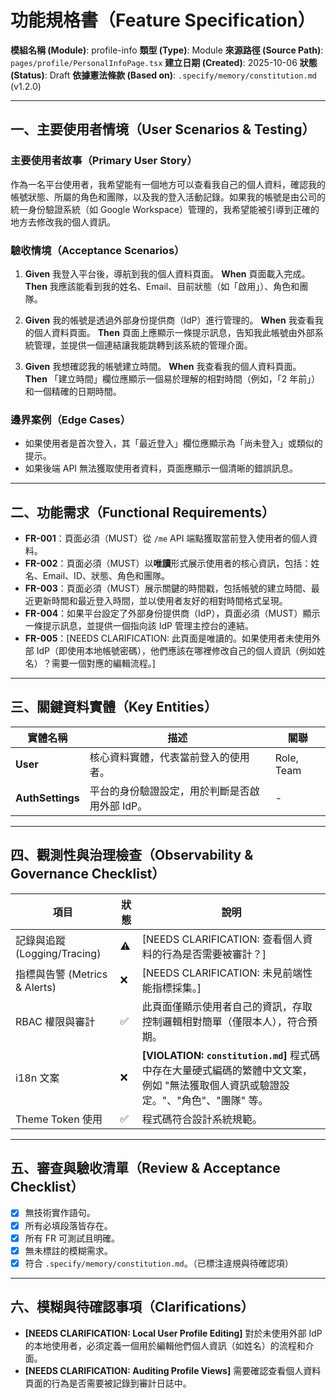 # 功能規格書（Feature Specification）

**模組名稱 (Module)**: profile-info
**類型 (Type)**: Module
**來源路徑 (Source Path)**: `pages/profile/PersonalInfoPage.tsx`
**建立日期 (Created)**: 2025-10-06
**狀態 (Status)**: Draft
**依據憲法條款 (Based on)**: `.specify/memory/constitution.md` (v1.2.0)

---

## 一、主要使用者情境（User Scenarios & Testing）

### 主要使用者故事（Primary User Story）
作為一名平台使用者，我希望能有一個地方可以查看我自己的個人資料，確認我的帳號狀態、所屬的角色和團隊，以及我的登入活動記錄。如果我的帳號是由公司的統一身份驗證系統（如 Google Workspace）管理的，我希望能被引導到正確的地方去修改我的個人資訊。

### 驗收情境（Acceptance Scenarios）
1.  **Given** 我登入平台後，導航到我的個人資料頁面。
    **When** 頁面載入完成。
    **Then** 我應該能看到我的姓名、Email、目前狀態（如「啟用」）、角色和團隊。

2.  **Given** 我的帳號是透過外部身份提供商（IdP）進行管理的。
    **When** 我查看我的個人資料頁面。
    **Then** 頁面上應顯示一條提示訊息，告知我此帳號由外部系統管理，並提供一個連結讓我能跳轉到該系統的管理介面。

3.  **Given** 我想確認我的帳號建立時間。
    **When** 我查看我的個人資料頁面。
    **Then** 「建立時間」欄位應顯示一個易於理解的相對時間（例如，「2 年前」）和一個精確的日期時間。

### 邊界案例（Edge Cases）
- 如果使用者是首次登入，其「最近登入」欄位應顯示為「尚未登入」或類似的提示。
- 如果後端 API 無法獲取使用者資料，頁面應顯示一個清晰的錯誤訊息。

---

## 二、功能需求（Functional Requirements）

- **FR-001**：頁面必須（MUST）從 `/me` API 端點獲取當前登入使用者的個人資料。
- **FR-002**：頁面必須（MUST）以**唯讀**形式展示使用者的核心資訊，包括：姓名、Email、ID、狀態、角色和團隊。
- **FR-003**：頁面必須（MUST）展示關鍵的時間戳，包括帳號的建立時間、最近更新時間和最近登入時間，並以使用者友好的相對時間格式呈現。
- **FR-004**：如果平台設定了外部身份提供商（IdP），頁面必須（MUST）顯示一條提示訊息，並提供一個指向該 IdP 管理主控台的連結。
- **FR-005**：[NEEDS CLARIFICATION: 此頁面是唯讀的。如果使用者未使用外部 IdP（即使用本地帳號密碼），他們應該在哪裡修改自己的個人資訊（例如姓名）？需要一個對應的編輯流程。]

---

## 三、關鍵資料實體（Key Entities）
| 實體名稱 | 描述 | 關聯 |
|-----------|------|------|
| **User** | 核心資料實體，代表當前登入的使用者。 | Role, Team |
| **AuthSettings** | 平台的身份驗證設定，用於判斷是否啟用外部 IdP。 | - |

---

## 四、觀測性與治理檢查（Observability & Governance Checklist）

| 項目 | 狀態 | 說明 |
|------|------|------|
| 記錄與追蹤 (Logging/Tracing) | ⚠️ | [NEEDS CLARIFICATION: 查看個人資料的行為是否需要被審計？] |
| 指標與告警 (Metrics & Alerts) | ❌ | [NEEDS CLARIFICATION: 未見前端性能指標採集。] |
| RBAC 權限與審計 | ✅ | 此頁面僅顯示使用者自己的資訊，存取控制邏輯相對簡單（僅限本人），符合預期。 |
| i18n 文案 | ❌ | **[VIOLATION: `constitution.md`]** 程式碼中存在大量硬式編碼的繁體中文文案，例如 "無法獲取個人資訊或驗證設定。"、"角色"、"團隊" 等。 |
| Theme Token 使用 | ✅ | 程式碼符合設計系統規範。 |

---

## 五、審查與驗收清單（Review & Acceptance Checklist）

- [x] 無技術實作語句。
- [x] 所有必填段落皆存在。
- [x] 所有 FR 可測試且明確。
- [x] 無未標註的模糊需求。
- [x] 符合 `.specify/memory/constitution.md`。（已標注違規與待確認項）

---

## 六、模糊與待確認事項（Clarifications）

- **[NEEDS CLARIFICATION: Local User Profile Editing]** 對於未使用外部 IdP 的本地使用者，必須定義一個用於編輯他們個人資訊（如姓名）的流程和介面。
- **[NEEDS CLARIFICATION: Auditing Profile Views]** 需要確認查看個人資料頁面的行為是否需要被記錄到審計日誌中。